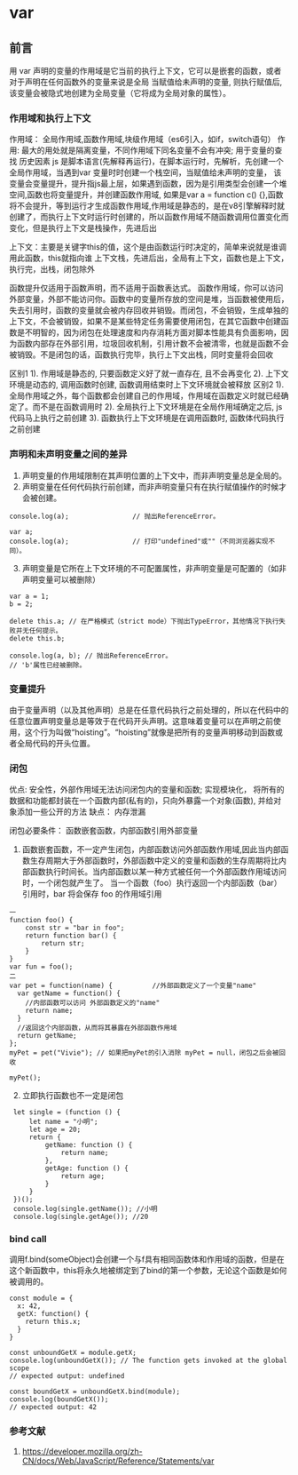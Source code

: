# var

## 前言

用 var 声明的变量的作用域是它当前的执行上下文，它可以是嵌套的函数，或者对于声明在任何函数外的变量来说是全局
当赋值给未声明的变量, 则执行赋值后, 该变量会被隐式地创建为全局变量（它将成为全局对象的属性）。

### 作用域和执行上下文

作用域： 全局作用域,函数作用域,块级作用域（es6引入，如if，switch语句）
作用: 最大的用处就是隔离变量，不同作用域下同名变量不会有冲突; 用于变量的查找
历史因素
js 是脚本语言(先解释再运行)，在脚本运行时，先解析，先创建一个全局作用域，当遇到var 变量时时创建一个栈空间，当赋值给未声明的变量， 该变量会变量提升，提升指js最上层，如果遇到函数，因为是引用类型会创建一个堆空间,函数也将变量提升，并创建函数作用域, 如果是var a = function c() {},函数将不会提升，等到运行才生成函数作用域,作用域是静态的，是在v8引擎解释时就创建了，而执行上下文时运行时创建的，所以函数作用域不随函数调用位置变化而变化，但是执行上下文是栈操作，先进后出

上下文：主要是关键字this的值，这个是由函数运行时决定的，简单来说就是谁调用此函数，this就指向谁
上下文栈，先进后出，全局有上下文，函数也是上下文，执行完，出栈，闭包除外

函数提升仅适用于函数声明，而不适用于函数表达式。
函数作用域，你可以访问外部变量，外部不能访问你。函数中的变量所存放的空间是堆，当函数被使用后，失去引用时，函数的变量就会被内存回收并销毁。而闭包，不会销毁，生成单独的上下文，不会被销毁，如果不是某些特定任务需要使用闭包，在其它函数中创建函数是不明智的，因为闭包在处理速度和内存消耗方面对脚本性能具有负面影响，因为函数内部存在外部引用，垃圾回收机制，引用计数不会被清零，也就是函数不会被销毁。不是闭包的话，函数执行完毕，执行上下文出栈，同时变量将会回收

区别1
1). 作用域是静态的, 只要函数定义好了就一直存在, 且不会再变化
2). 上下文环境是动态的, 调用函数时创建, 函数调用结束时上下文环境就会被释放
区别2
1). 全局作用域之外，每个函数都会创建自己的作用域，作用域在函数定义时就已经确定了。而不是在函数调用时
2). 全局执行上下文环境是在全局作用域确定之后, js代码马上执行之前创建
3). 函数执行上下文环境是在调用函数时, 函数体代码执行之前创建

### 声明和未声明变量之间的差异

1. 声明变量的作用域限制在其声明位置的上下文中，而非声明变量总是全局的。
2. 声明变量在任何代码执行前创建，而非声明变量只有在执行赋值操作的时候才会被创建。

```
console.log(a);                // 抛出ReferenceError。

var a;
console.log(a);                // 打印"undefined"或""（不同浏览器实现不同）。
```

3. 声明变量是它所在上下文环境的不可配置属性，非声明变量是可配置的（如非声明变量可以被删除）

```
var a = 1;
b = 2;

delete this.a; // 在严格模式（strict mode）下抛出TypeError，其他情况下执行失败并无任何提示。
delete this.b;

console.log(a, b); // 抛出ReferenceError。
// 'b'属性已经被删除。
```

### 变量提升

由于变量声明（以及其他声明）总是在任意代码执行之前处理的，所以在代码中的任意位置声明变量总是等效于在代码开头声明。这意味着变量可以在声明之前使用，这个行为叫做“hoisting”。“hoisting”就像是把所有的变量声明移动到函数或者全局代码的开头位置。

### 闭包

优点: 安全性，外部作用域无法访问闭包内的变量和函数; 实现模块化， 将所有的数据和功能都封装在一个函数内部(私有的)，只向外暴露一个对象(函数), 并给对象添加一些公开的方法
缺点： 内存泄漏

闭包必要条件： 函数嵌套函数，内部函数引用外部变量

1. 函数嵌套函数，不一定产生闭包，内部函数访问外部函数作用域,因此当内部函数生存周期大于外部函数时，外部函数中定义的变量和函数的生存周期将比内部函数执行时间长。当内部函数以某一种方式被任何一个外部函数作用域访问时，一个闭包就产生了。 当一个函数（foo）执行返回一个内部函数（bar）引用时，bar 将会保存 foo 的作用域引用

```
一
function foo() {
    const str = "bar in foo";
    return function bar() {
        return str;
    }
}
var fun = foo();
二
var pet = function(name) {          //外部函数定义了一个变量"name"
  var getName = function() {
    //内部函数可以访问 外部函数定义的"name"
    return name;
  }
  //返回这个内部函数，从而将其暴露在外部函数作用域
  return getName;
};
myPet = pet("Vivie"); // 如果把myPet的引入消除 myPet = null，闭包之后会被回收

myPet();
```

2. 立即执行函数也不一定是闭包

```
 let single = (function () {
     let name = "小明";
     let age = 20;
     return {
         getName: function () {
             return name;
         },
         getAge: function () {
             return age;
         }
     }
 })();
 console.log(single.getName()); //小明
 console.log(single.getAge()); //20
```

### bind call

调用f.bind(someObject)会创建一个与f具有相同函数体和作用域的函数，但是在这个新函数中，this将永久地被绑定到了bind的第一个参数，无论这个函数是如何被调用的。

```
const module = {
  x: 42,
  getX: function() {
    return this.x;
  }
}

const unboundGetX = module.getX;
console.log(unboundGetX()); // The function gets invoked at the global scope
// expected output: undefined

const boundGetX = unboundGetX.bind(module);
console.log(boundGetX());
// expected output: 42
```

### 参考文献

1. <https://developer.mozilla.org/zh-CN/docs/Web/JavaScript/Reference/Statements/var>
